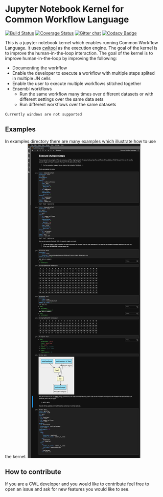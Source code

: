 # Jupyter Notebook Kernel for Common Workflow Language 

[![Build Status](https://travis-ci.com/giannisdoukas/CWLJNIKernel.svg)](https://travis-ci.com/giannisdoukas/CWLJNIKernel)
[![Coverage Status](https://coveralls.io/repos/github/giannisdoukas/CWLJNIKernel/badge.svg?t=AHSikx)](https://coveralls.io/github/giannisdoukas/CWLJNIKernel)
[![Gitter chat](https://badges.gitter.im/CWLJNIKernel/gitter.png)](https://gitter.im/CWLJNIKernel/community)
[![Codacy Badge](https://api.codacy.com/project/badge/Grade/6c7585bdf708450d92d97c9e1add4633)](https://www.codacy.com/manual/giannisdoukas/CWLJNIKernel?utm_source=github.com&amp;utm_medium=referral&amp;utm_content=giannisdoukas/CWLJNIKernel&amp;utm_campaign=Badge_Grade)

This is a jupyter notebook kernel which enables running Common Workflow Language. It uses 
[cwltool](https://github.com/common-workflow-language/cwltool) as the execution engine. The goal of the kernel is to 
improve the human-in-the-loop interaction. The goal of the kernel is to improve human-in-the-loop by improving the 
following:
* Documenting the workflow
* Enable the developer to execute a workflow with multiple steps splited in multiple JN cells
* Enable the user to execute multiple workflows stitched together
* Ensembl workflows
    * Run the same workflow many times over different datasets or with different settings over the same data sets
    * Run different workflows over the same datasets

`Currently windows are not supported`

## Examples
In examples directory there are many examples which illustrate how to use the kernel. 
![example](examples/example.png)

## How to contribute
If you are a CWL developer and you would like to contribute feel free to open an issue and ask for new features you 
would like to see. 

